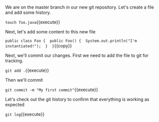 We are on the master branch in our new git repository. Let's create a file and add some history.

`touch foo.java`{{execute}}

Next, let's add some content to this new file

`public class Foo { 
    public Foo() { 
        System.out.println("I'm instantiated!"); 
    } 
}`{{copy}}

Next, we'll commit our changes. First we need to add the file to git for tracking.

`git add .`{{execute}}

Then we'll commit

`git commit -m "My first commit"`{{execute}}

Let's check out the git history to confirm that everything is working as expected

`git log`{{execute}}
